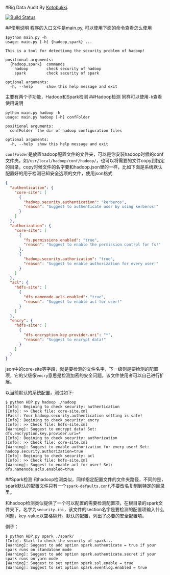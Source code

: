 #Big Data Audit
By [Kotobukki](https://github.com/kotobukki/).

[![Build Status](https://travis-ci.org/kotobukki/BigDataAudit.png)](https://travis-ci.org/kotobukki/BigDataAudit)

##使用说明
程序的入口文件是main.py, 可以使用下面的命令查看怎么使用
```
$python main.py -h
usage: main.py [-h] {hadoop,spark} ...

This is a tool for detectiong the security problem of hadoop!

positional arguments:
  {hadoop,spark}  commands
    hadoop        check security of hadoop
    spark         check security of spark

optional arguments:
  -h, --help      show this help message and exit
```
主要有两个子功能，Hadoop和Spark检测
##Hadoop检测
同样可以使用`-h`查看使用说明
```
python main.py hadoop -h
usage: main.py hadoop [-h] confFolder

positional arguments:
  confFolder  the dir of hadoop configuration files

optional arguments:
  -h, --help  show this help message and exit
```
`confFolder`是放置hadoop配置文件的文件夹，可以是你安装hadoop时候的conf文件夹，如`/usr/local/hadoop/conf/hadoop/`，也可以将需要的文件copy到指定的目录，copy时候文件的名字要和hadoop.json里的一样，比如下面是系统默认配置好的用于检测已知安全选项的文件，使用json格式
```json
{
  "authentication": {
    "core-site": [
      {
        "hadoop.security.authentication": "kerberos",
        "reason": "Suggest to authenticate user by using kerberos!"
      }
    ]
  },
  "authorization": {
    "core-site": [
      {
        "fs.permissions.enabled": "true",
        "reason": "Suggest to enable the permission control for fs!"
      },
      {
        "hadoop.security.authorization": "true",
        "reason": "Suggest to enable authorization for every user!"
      }
    ]
  },
  "acl": {
    "hdfs-site": [
      {
        "dfs.namenode.acls.enabled": "true",
        "reason": "Suggest to enable acl for user!"
      }
    ]
  },
  "encry": {
    "hdfs-site": [
      {
        "dfs.encryption.key.provider.uri": "*",
        "reason": "Suggest to encrypt data!"
      }
    ]
  }
}
```
json中的core-site等字段，就是要检测的文件名字，下一级则是要检测的配置项，它的父级像`encry`意思是检测加密的安全问题。该文件使用者可以自己进行扩展。

以当前默认的系统配置，测试如下:
```
$ python HDP.py hadoop ./hadoop
[Info]: Begining to check security: authentication
[Info]: >> Check file: core-site.xml
[Pass]: Your hadoop.security.authentication setting is safe!
[Info]: Begining to check security: encry
[Info]: >> Check file: hdfs-site.xml
[Warning]: Suggest to encrypt data! Set: dfs.encryption.key.provider.uri=*
[Info]: Begining to check security: authorization
[Info]: >> Check file: core-site.xml
[Warning]: Suggest to enable authorization for every user! Set: hadoop.security.authorization=true
[Info]: Begining to check security: acl
[Info]: >> Check file: hdfs-site.xml
[Warning]: Suggest to enable acl for user! Set: dfs.namenode.acls.enabled=true
```

##Spark检测
和hadoop检测类似，同样指定配置文件的文件夹路径，不同的是，spark默认的配置文件只有一个`spark-defaults.conf`,不要改名复制到特定的目录里。

和hadoop检测类似提供了一个可以配置的需要检测配置项，在根目录的spark文件夹下，名字为`security.ini`，该文件的section名字是要检测的配置项输入什么问题，key-value以空格隔开。默认的配置，列出了必要的安全配置项。

例子：
```
$ python HDP.py spark ./spark/
[Info]: Start to check the security of spark...
[Warning]: Suggest to add option spark.authenticate = true if your spark runs on standalone mode
[Warning]: Suggest to add option spark.authenticate.secret if your spark runs on yarn mode
[Warning]: Suggest to set option spark.ssl.enable = true
[Warning]: Suggest to set option spark.eventlog.enabled = true

```

